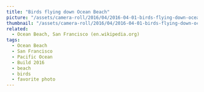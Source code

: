 ```yaml
---
title: "Birds flying down Ocean Beach"
picture: "/assets/camera-roll/2016/04/2016-04-01-birds-flying-down-ocean-beach/20160402_001737264_iOS.jpg"
thumbnail: "/assets/camera-roll/2016/04/2016-04-01-birds-flying-down-ocean-beach/20160402_001737264_iOS-thumbnail.jpg"
related:
  - Ocean Beach, San Francisco (en.wikipedia.org)
tags:
  - Ocean Beach
  - San Francisco
  - Pacific Ocean
  - Build 2016
  - beach
  - birds
  - favorite photo
---
```

